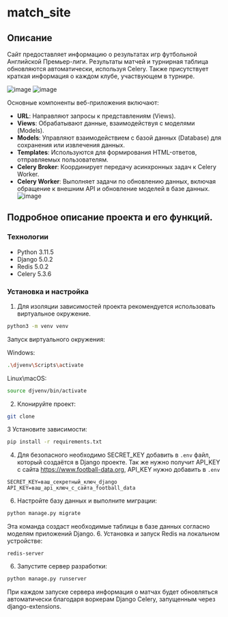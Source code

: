 # match_site

## Описание
Сайт предоставляет информацию о результатах игр футбольной Английской Премьер-лиги.
Результаты матчей и турнирная таблица обновляются автоматически, используя Celery. Также присутствует краткая информация о каждом клубе, участвующем в турнире.

![image](https://github.com/AlnBnd/match_site/assets/70378024/069286a6-1fea-47d1-91de-8f59f88a5925)
![image](https://github.com/AlnBnd/match_site/assets/70378024/6eb7e524-981f-448d-940e-95a47aa9253d)

Основные компоненты веб-приложения включают:

- **URL**: Направляют запросы к представлениям (Views).
- **Views**: Обрабатывают данные, взаимодействуя с моделями (Models).
- **Models**: Управляют взаимодействием с базой данных (Database) для сохранения или извлечения данных.
- **Templates**: Используются для формирования HTML-ответов, отправляемых пользователям.
- **Celery Broker**: Координирует передачу асинхронных задач к Celery Worker.
- **Celery Worker**: Выполняет задачи по обновлению данных, включая обращение к внешним API и обновление моделей в базе данных.
![image](https://github.com/AlnBnd/match_site/assets/70378024/7ea92e35-120c-4f9d-a0bb-480dfe20aba6)

## Подробное описание проекта и его функций.
### Технологии
- Python 3.11.5
- Django 5.0.2
- Redis 5.0.2
- Celery 5.3.6

### Установка и настройка
1. Для изоляции зависимостей проекта рекомендуется использовать виртуальное окружение.
```bash
python3 -m venv venv
```
   Запуск виртуального окружения:

Windows:
```bash
.\djvenv\Scripts\activate
```
Linux\macOS:
```bash
source djvenv/bin/activate
```
2. Клонируйте проект:
```bash
git clone
```
3 Установите зависимости:
```bash
pip install -r requirements.txt
```
4. Для безопасного необходимо SECRET_KEY добавить в `.env` файл, который создаётся в Django проекте. Так же нужно получит API_KEY c сайта https://www.football-data.org, API_KEY нужно добавить в `.env`
```
SECRET_KEY=ваш_секретный_ключ_django
API_KEY=ваш_api_ключ_с_сайта_football_data
```
6. Настройте базу данных и выполните миграции:
```bash
python manage.py migrate
```
  Эта команда создаст необходимые таблицы в базе данных согласно моделям приложений Django.
6. Установка и запуск Redis на локальном устройстве:
```
redis-server
```
6. Запустите сервер разработки:
```bash
python manage.py runserver
```
При каждом запуске сервера информация о матчах будет обновляться автоматически благодаря воркерам Django Celery, запущенным через django-extensions.
